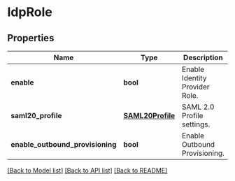 # IdpRole

## Properties
Name | Type | Description | Notes
------------ | ------------- | ------------- | -------------
**enable** | **bool** | Enable Identity Provider Role. | [optional] 
**saml20_profile** | [**SAML20Profile**](SAML20Profile.md) | SAML 2.0 Profile settings. | [optional] 
**enable_outbound_provisioning** | **bool** | Enable Outbound Provisioning. | [optional] 

[[Back to Model list]](../README.md#documentation-for-models) [[Back to API list]](../README.md#documentation-for-api-endpoints) [[Back to README]](../README.md)



